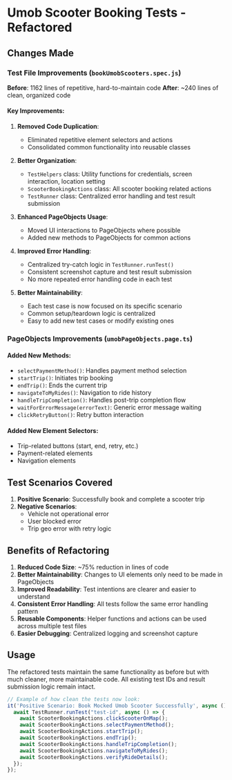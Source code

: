 # Umob Scooter Booking Tests - Refactored

## Changes Made

### Test File Improvements (`bookUmobScooters.spec.js`)

**Before**: 1162 lines of repetitive, hard-to-maintain code
**After**: ~240 lines of clean, organized code

#### Key Improvements:

1. **Removed Code Duplication**: 
   - Eliminated repetitive element selectors and actions
   - Consolidated common functionality into reusable classes

2. **Better Organization**:
   - `TestHelpers` class: Utility functions for credentials, screen interaction, location setting
   - `ScooterBookingActions` class: All scooter booking related actions
   - `TestRunner` class: Centralized error handling and test result submission

3. **Enhanced PageObjects Usage**:
   - Moved UI interactions to PageObjects where possible
   - Added new methods to PageObjects for common actions

4. **Improved Error Handling**:
   - Centralized try-catch logic in `TestRunner.runTest()`
   - Consistent screenshot capture and test result submission
   - No more repeated error handling code in each test

5. **Better Maintainability**:
   - Each test case is now focused on its specific scenario
   - Common setup/teardown logic is centralized
   - Easy to add new test cases or modify existing ones

### PageObjects Improvements (`umobPageObjects.page.ts`)

#### Added New Methods:
- `selectPaymentMethod()`: Handles payment method selection
- `startTrip()`: Initiates trip booking
- `endTrip()`: Ends the current trip
- `navigateToMyRides()`: Navigation to ride history
- `handleTripCompletion()`: Handles post-trip completion flow
- `waitForErrorMessage(errorText)`: Generic error message waiting
- `clickRetryButton()`: Retry button interaction

#### Added New Element Selectors:
- Trip-related buttons (start, end, retry, etc.)
- Payment-related elements
- Navigation elements

## Test Scenarios Covered

1. **Positive Scenario**: Successfully book and complete a scooter trip
2. **Negative Scenarios**:
   - Vehicle not operational error
   - User blocked error  
   - Trip geo error with retry logic

## Benefits of Refactoring

1. **Reduced Code Size**: ~75% reduction in lines of code
2. **Better Maintainability**: Changes to UI elements only need to be made in PageObjects
3. **Improved Readability**: Test intentions are clearer and easier to understand
4. **Consistent Error Handling**: All tests follow the same error handling pattern
5. **Reusable Components**: Helper functions and actions can be used across multiple test files
6. **Easier Debugging**: Centralized logging and screenshot capture

## Usage

The refactored tests maintain the same functionality as before but with much cleaner, more maintainable code. All existing test IDs and result submission logic remain intact.

```javascript
// Example of how clean the tests now look:
it('Positive Scenario: Book Mocked Umob Scooter Successfully', async () => {
  await TestRunner.runTest("test-id", async () => {
    await ScooterBookingActions.clickScooterOnMap();
    await ScooterBookingActions.selectPaymentMethod();
    await ScooterBookingActions.startTrip();
    await ScooterBookingActions.endTrip();
    await ScooterBookingActions.handleTripCompletion();
    await ScooterBookingActions.navigateToMyRides();
    await ScooterBookingActions.verifyRideDetails();
  });
});
```
